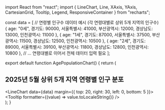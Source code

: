 import React from "react";
import {
  LineChart,
  Line,
  XAxis,
  YAxis,
  CartesianGrid,
  Tooltip,
  Legend,
  ResponsiveContainer
} from "recharts";

const data = [
  // 연령별 인구수 데이터 예시 (각 연령대별로 상위 5개 지역의 인구수)
  { age: "0세", 경기도: 90000, 서울특별시: 41000, 부산광역시: 12000, 경상남도: 13000, 인천광역시: 11000 },
  { age: "1세", 경기도: 87000, 서울특별시: 37500, 부산광역시: 11500, 경상남도: 12500, 인천광역시: 10500 },
  { age: "2세", 경기도: 89000, 서울특별시: 39100, 부산광역시: 11800, 경상남도: 12800, 인천광역시: 10800 },
  // ... 연령대별로 이어서 전체 데이터 입력 필요
];

export default function AgePopulationChart() {
  return (
    <div className="w-full max-w-5xl mx-auto p-4">
      <h2 className="text-xl font-bold mb-4 text-center">2025년 5월 상위 5개 지역 연령별 인구 분포</h2>
      <ResponsiveContainer width="100%" height={500}>
        <LineChart data={data} margin={{ top: 20, right: 30, left: 0, bottom: 5 }}>
          <CartesianGrid strokeDasharray="3 3" />
          <XAxis dataKey="age" />
          <YAxis />
          <Tooltip formatter={(value) => value.toLocaleString()} />
          <Legend />
          <Line type="monotone" dataKey="경기도" stroke="#1e90ff" strokeWidth={2} />
          <Line type="monotone" dataKey="서울특별시" stroke="#ff4d4f" strokeWidth={2} />
          <Line type="monotone" dataKey="부산광역시" stroke="#82ca9d" strokeWidth={2} />
          <Line type="monotone" dataKey="경상남도" stroke="#ffc658" strokeWidth={2} />
          <Line type="monotone" dataKey="인천광역시" stroke="#a28dd0" strokeWidth={2} />
        </LineChart>
      </ResponsiveContainer>
    </div>
  );
}
